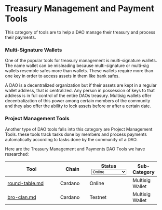 # Treasury Management and Payment Tools

This category of tools are to help a DAO manage their treasury and process their payments.&#x20;

### Multi-Signature Wallets

One of the popular tools for treasury management is multi-signature wallets. The name wallet can be misleading because multi-signature or multi-sig wallets resemble safes more than wallets. These wallets require more than one key in order to access assets in them like bank safes.

A DAO is a decentralized organization but if their assets are kept in a regular wallet address, that is centralized. Any person in possession of keys to that address is in full control of the entire DAOs treasury. Multisig wallets offer decentralization of this power among certain members of the community and they also offer the ability to lock assets before or after a certain date.

### Project Management Tools

Another type of DAO tools falls into this category are Project Management Tools.  these tools track tasks done by members and process payments automatically according to tasks done by the community of a DAO.



Here are the Treasury Management and Payments DAO Tools we have researched:

<table><thead><tr><th width="289.3333333333333">Tool</th><th width="105">Chain</th><th width="142">Status<select><option value="209d9ad48f864477b5c542f5f0fcd14e" label="Online" color="blue"></option><option value="a1988fbe35694402a97edf692b71f8ba" label="In Development" color="blue"></option><option value="6106eccc449a46e29fb86fb86fb7412d" label="Testnet" color="blue"></option></select></th><th>Sub-Category</th></tr></thead><tbody><tr><td><a data-mention href="../../all-docs/dao-tools/cardano/round-table.md">round-table.md</a></td><td>Cardano</td><td><span data-option="209d9ad48f864477b5c542f5f0fcd14e">Online</span></td><td>Multisig Wallet</td></tr><tr><td><a data-mention href="../../all-docs/dao-tools/cardano/bro-clan.md">bro-clan.md</a></td><td>Cardano</td><td><span data-option="6106eccc449a46e29fb86fb86fb7412d">Testnet</span></td><td>Multisig Wallet</td></tr></tbody></table>
